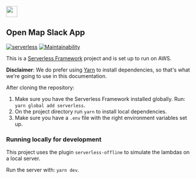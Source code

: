 <img src="https://beakyn.com/assets/beakyn-logo-v2-color.png" height="30" />

## Open Map Slack App

[![serverless](http://public.serverless.com/badges/v3.svg)](http://www.serverless.com)
[![Maintainability](https://api.codeclimate.com/v1/badges/409106d751655cc7ef85/maintainability)](https://codeclimate.com/repos/5c6c0c34f01b0e52cb005973/maintainability)

This is a [Serverless Framework](https://serverless.com/framework/docs/providers/aws/guide/intro/) project and is set up to run on AWS.

**Disclaimer**: We do prefer using [Yarn](https://yarnpkg.com/en/docs/install) to install dependencies, so that's what we're going to use in this documentation.

After cloning the repository:

1. Make sure you have the Serverless Framework installed globally. Run: `yarn global add serverless`.
2. On the project directory run `yarn` to install local dependencies.
3. Make sure you have a `.env` file with the right environment variables set up.

### Running locally for development

This project uses the plugin `serverless-offline` to simulate the lambdas on a local server.

Run the server with: `yarn dev`.

